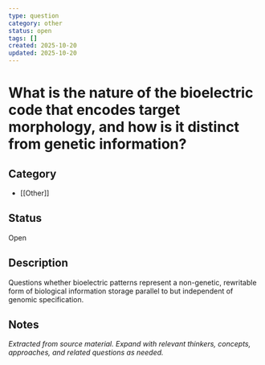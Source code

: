 ```yaml
---
type: question
category: other
status: open
tags: []
created: 2025-10-20
updated: 2025-10-20
---
```


# What is the nature of the bioelectric code that encodes target morphology, and how is it distinct from genetic information?

## Category

- [[Other]]

## Status

Open

## Description

Questions whether bioelectric patterns represent a non-genetic, rewritable form of biological information storage parallel to but independent of genomic specification.

## Notes

*Extracted from source material. Expand with relevant thinkers, concepts, approaches, and related questions as needed.*

